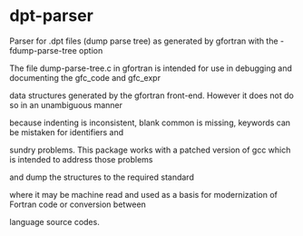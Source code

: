 # dpt-parser
Parser for .dpt files (dump parse tree) as generated by gfortran with the -fdump-parse-tree option

The file dump-parse-tree.c in gfortran is intended for use in debugging and documenting the gfc_code and gfc_expr

data structures generated by the gfortran front-end. However it does not do so in an unambiguous manner

because indenting is inconsistent, blank common is missing, keywords can be mistaken for identifiers and

sundry problems. This package works with a patched version of gcc which is intended to address those problems

and dump the structures to the required standard

where it may be machine read and used as a basis for modernization of Fortran code or conversion between

language source codes.


